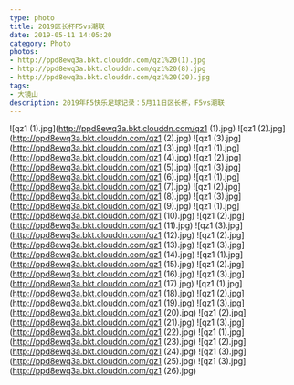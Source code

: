 ```yaml
---
type: photo
title: 2019区长杯F5vs潮联
date: 2019-05-11 14:05:20
category: Photo
photos:
- http://ppd8ewq3a.bkt.clouddn.com/qz1%20(1).jpg
- http://ppd8ewq3a.bkt.clouddn.com/qz1%20(8).jpg
- http://ppd8ewq3a.bkt.clouddn.com/qz1%20(20).jpg
tags:
- 大镜山
description: 2019年F5快乐足球记录：5月11日区长杯，F5vs潮联
---
```

![qz1 (1).jpg](http://ppd8ewq3a.bkt.clouddn.com/qz1 (1).jpg)
![qz1 (2).jpg](http://ppd8ewq3a.bkt.clouddn.com/qz1 (2).jpg)
![qz1 (3).jpg](http://ppd8ewq3a.bkt.clouddn.com/qz1 (3).jpg)
![qz1 (1).jpg](http://ppd8ewq3a.bkt.clouddn.com/qz1 (4).jpg)
![qz1 (2).jpg](http://ppd8ewq3a.bkt.clouddn.com/qz1 (5).jpg)
![qz1 (3).jpg](http://ppd8ewq3a.bkt.clouddn.com/qz1 (6).jpg)
![qz1 (1).jpg](http://ppd8ewq3a.bkt.clouddn.com/qz1 (7).jpg)
![qz1 (2).jpg](http://ppd8ewq3a.bkt.clouddn.com/qz1 (8).jpg)
![qz1 (3).jpg](http://ppd8ewq3a.bkt.clouddn.com/qz1 (9).jpg)
![qz1 (1).jpg](http://ppd8ewq3a.bkt.clouddn.com/qz1 (10).jpg)
![qz1 (2).jpg](http://ppd8ewq3a.bkt.clouddn.com/qz1 (11).jpg)
![qz1 (3).jpg](http://ppd8ewq3a.bkt.clouddn.com/qz1 (12).jpg)
![qz1 (2).jpg](http://ppd8ewq3a.bkt.clouddn.com/qz1 (13).jpg)
![qz1 (3).jpg](http://ppd8ewq3a.bkt.clouddn.com/qz1 (14).jpg)
![qz1 (1).jpg](http://ppd8ewq3a.bkt.clouddn.com/qz1 (15).jpg)
![qz1 (2).jpg](http://ppd8ewq3a.bkt.clouddn.com/qz1 (16).jpg)
![qz1 (3).jpg](http://ppd8ewq3a.bkt.clouddn.com/qz1 (17).jpg)
![qz1 (1).jpg](http://ppd8ewq3a.bkt.clouddn.com/qz1 (18).jpg)
![qz1 (2).jpg](http://ppd8ewq3a.bkt.clouddn.com/qz1 (19).jpg)
![qz1 (3).jpg](http://ppd8ewq3a.bkt.clouddn.com/qz1 (20).jpg)
![qz1 (2).jpg](http://ppd8ewq3a.bkt.clouddn.com/qz1 (21).jpg)
![qz1 (3).jpg](http://ppd8ewq3a.bkt.clouddn.com/qz1 (22).jpg)
![qz1 (1).jpg](http://ppd8ewq3a.bkt.clouddn.com/qz1 (23).jpg)
![qz1 (2).jpg](http://ppd8ewq3a.bkt.clouddn.com/qz1 (24).jpg)
![qz1 (3).jpg](http://ppd8ewq3a.bkt.clouddn.com/qz1 (25).jpg)
![qz1 (3).jpg](http://ppd8ewq3a.bkt.clouddn.com/qz1 (26).jpg)
